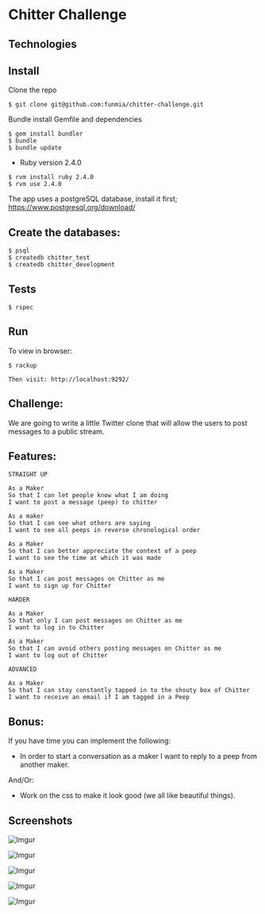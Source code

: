Chitter Challenge
=================

## Technologies

## Install

Clone the repo
```
$ git clone git@github.com:funmia/chitter-challenge.git
```

Bundle install Gemfile and dependencies

```
$ gem install bundler
$ bundle
$ bundle update
```

- Ruby version 2.4.0
```
$ rvm install ruby 2.4.0
$ rvm use 2.4.0
```

The app uses a postgreSQL database, install it first; https://www.postgresql.org/download/

## Create the databases:
```
$ psql
$ createdb chitter_test
$ createdb chitter_development
```

## Tests
```
$ rspec
```


## Run
To view in browser:
```
$ rackup
```

```
Then visit: http://localhost:9292/
```

Challenge:
-------

We are going to write a little Twitter clone that will allow the users to post messages to a public stream.

Features:
-------

```
STRAIGHT UP

As a Maker
So that I can let people know what I am doing  
I want to post a message (peep) to chitter

As a maker
So that I can see what others are saying  
I want to see all peeps in reverse chronological order

As a Maker
So that I can better appreciate the context of a peep
I want to see the time at which it was made

As a Maker
So that I can post messages on Chitter as me
I want to sign up for Chitter

HARDER

As a Maker
So that only I can post messages on Chitter as me
I want to log in to Chitter

As a Maker
So that I can avoid others posting messages on Chitter as me
I want to log out of Chitter

ADVANCED

As a Maker
So that I can stay constantly tapped in to the shouty box of Chitter
I want to receive an email if I am tagged in a Peep
```

Bonus:
-----

If you have time you can implement the following:

* In order to start a conversation as a maker I want to reply to a peep from another maker.

And/Or:

* Work on the css to make it look good (we all like beautiful things).

 ## Screenshots

![Imgur](http://i.imgur.com/kOKqlFo.png)

![Imgur](http://i.imgur.com/93onmWT.png)

![Imgur](http://i.imgur.com/WLS5IcS.png)

![Imgur](http://i.imgur.com/b18fqkH.png)

![Imgur](http://i.imgur.com/jnoYJzj.png)
